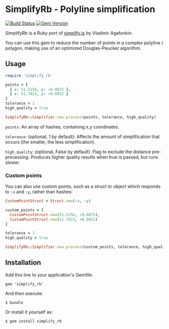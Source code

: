 # SimplifyRb - Polyline simplification

[![Build Status](https://circleci.com/gh/odlp/simplify_rb.svg?style=shield)](https://circleci.com/gh/odlp/simplify_rb) [![Gem Version](https://badge.fury.io/rb/simplify_rb.svg)](https://badge.fury.io/rb/simplify_rb)

SimplifyRb is a Ruby port of [simplify.js](https://github.com/mourner/simplify-js) by Vladimir Agafonkin.

You can use this gem to reduce the number of points in a complex polyline / polygon, making use of an optimized Douglas-Peucker algorithm.

## Usage

```ruby
require 'simplify_rb'

points = [
  { x: 51.5256, y: -0.0875 },
  { x: 51.7823, y: -0.0912 }
]
tolerance = 1
high_quality = true

SimplifyRb::Simplifier.new.process(points, tolerance, high_quality)
```

```points```: An array of hashes, containing x,y coordinates.

```tolerance```: (optional, 1 by default): Affects the amount of simplification that occurs (the smaller, the less simplification).

```high_quality```: (optional, False by default): Flag to exclude the distance pre-processing. Produces higher quality results when true is passed, but runs slower.

### Custom points

You can also use custom points, such as a struct or object which responds to `:x` and `:y`, rather than hashes:

```ruby
CustomPointStruct = Struct.new(:x, :y)

custom_points = [
  CustomPointStruct.new(51.5256, -0.0875),
  CustomPointStruct.new(51.7823, -0.0912)
]

tolerance = 1
high_quality = true

SimplifyRb::Simplifier.new.process(custom_points, tolerance, high_quality)
```

## Installation

Add this line to your application's Gemfile:

    gem 'simplify_rb'

And then execute:

    $ bundle

Or install it yourself as:

    $ gem install simplify_rb
